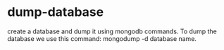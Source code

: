 # dump-database
create a database and dump it using mongodb commands. 
To dump the database we use this command: mongodump -d database name. 
